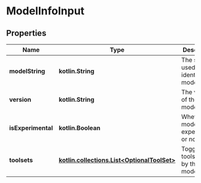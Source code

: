 
# ModelInfoInput

## Properties
| Name | Type | Description | Notes |
| ------------ | ------------- | ------------- | ------------- |
| **modelString** | **kotlin.String** | The string used to identify the model. |  |
| **version** | **kotlin.String** | The version of the model. |  |
| **isExperimental** | **kotlin.Boolean** | Whether the model is experimental or not. |  [optional] |
| **toolsets** | [**kotlin.collections.List&lt;OptionalToolSet&gt;**](OptionalToolSet.md) | Toggable tools used by the model. |  [optional] |



